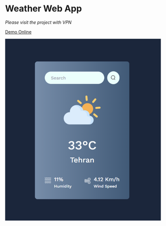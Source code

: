 # Weather Web App

*Please visit the project with VPN*

[Demo Online](https://weather-kappa-ecru.vercel.app/)

![view final](https://github.com/Omid-frz/Weather/blob/main/view.png)

